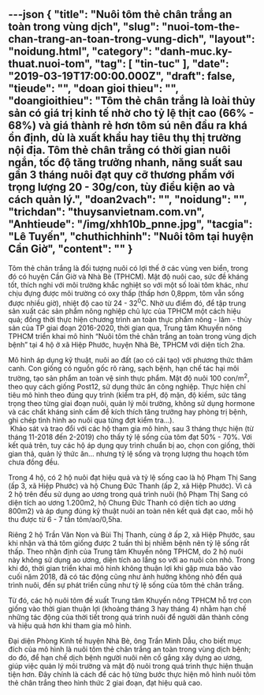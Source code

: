 ---json
{
    "title": "Nuôi tôm thẻ chân trắng an toàn trong vùng dịch",
    "slug": "nuoi-tom-the-chan-trang-an-toan-trong-vung-dich",
    "layout": "noidung.html",
    "category": "danh-muc.ky-thuat.nuoi-tom",
    "tag": [
        "tin-tuc"
    ],
    "date": "2019-03-19T17:00:00.000Z",
    "draft": false,
    "tieude": "",
    "doan gioi thieu": "",
    "doangioithieu": "Tôm thẻ chân trắng là loài thủy sản có giá trị kinh tế nhờ cho tỷ lệ thịt cao (66% - 68%) và giá thành rẻ hơn tôm sú nên đầu ra khá ổn định, dù là xuất khẩu hay tiêu thụ thị trường nội địa. Tôm thẻ chân trắng có thời gian nuôi ngắn, tốc độ tăng trưởng nhanh, năng suất sau gần 3 tháng nuôi đạt quy cỡ thương phẩm với trọng lượng 20 - 30g/con, tùy điều kiện ao và cách quản lý.",
    "doan2vach": "",
    "noidung": "",
    "trichdan": "thuysanvietnam.com.vn",
    "Anhtieude": "/img/xhh10b_pnne.jpg",
    "tacgia": "Lê Tuyến",
    "chuthichhinh": "Nuôi tôm tại huyện Cần Giờ",
    "__content__": ""
}
---
<p>T&ocirc;m thẻ ch&acirc;n trắng l&agrave; đối tượng nu&ocirc;i c&oacute; lợi thế ở c&aacute;c v&ugrave;ng ven biển, trong đ&oacute; c&oacute; huyện Cần Giờ v&agrave; Nh&agrave; B&egrave; (TPHCM). Mật độ nu&ocirc;i cao, sức đề kh&aacute;ng tốt, th&iacute;ch nghi với m&ocirc;i trường khắc nghiệt so với một số lo&agrave;i t&ocirc;m kh&aacute;c, như chịu đựng được m&ocirc;i trường c&oacute; oxy thấp (thấp hơn 0,8ppm, t&ocirc;m vẫn sống được nhiều giờ), nhiệt độ cao từ 24 - 32<sup>0</sup>C. Nhờ ưu điểm đ&oacute;, để tập trung sản xuất c&aacute;c sản phẩm n&ocirc;ng nghiệp chủ lực của TPHCM một c&aacute;ch hiệu quả; đồng thời thực hiện chương tr&igrave;nh an to&agrave;n thực phẩm n&ocirc;ng - l&acirc;m - thủy sản của TP giai đoạn 2016-2020, thời gian qua, Trung t&acirc;m Khuyến n&ocirc;ng TPHCM triển khai m&ocirc; h&igrave;nh &ldquo;Nu&ocirc;i t&ocirc;m thẻ ch&acirc;n trắng an to&agrave;n trong v&ugrave;ng dịch bệnh&rdquo; tại 4 hộ ở x&atilde; Hiệp Phước, huyện Nh&agrave; B&egrave;, TPHCM với diện t&iacute;ch 2ha.&nbsp;</p>

<p>M&ocirc; h&igrave;nh &aacute;p dụng kỹ thuật, nu&ocirc;i ao đất (ao c&oacute; cải tạo) với phương thức th&acirc;m canh. Con giống c&oacute; nguồn gốc r&otilde; r&agrave;ng, sạch bệnh, hạn chế t&aacute;c hại m&ocirc;i trường, tạo sản phẩm an to&agrave;n vệ sinh thực phẩm. Mật độ nu&ocirc;i 100 con/m<sup>2</sup>, theo quy c&aacute;ch giống Post12, sử dụng thức ăn c&ocirc;ng nghiệp. Thực hiện chỉ ti&ecirc;u m&ocirc; h&igrave;nh theo đ&uacute;ng quy tr&igrave;nh (kiểm tra pH, độ mặn, độ kiềm, sức tăng trọng theo từng giai đoạn nu&ocirc;i, quản l&yacute; m&ocirc;i trường, kh&ocirc;ng sử dụng hormone v&agrave; c&aacute;c chất kh&aacute;ng sinh cấm để k&iacute;ch th&iacute;ch tăng trưởng hay ph&ograve;ng trị bệnh, ghi ch&eacute;p t&igrave;nh h&igrave;nh ao nu&ocirc;i qua từng đợt kiểm tra&hellip;).<br />
&nbsp;Khảo s&aacute;t v&agrave; trao đổi với c&aacute;c hộ tham gia m&ocirc; h&igrave;nh, sau 3 th&aacute;ng thực hiện (từ th&aacute;ng 11-2018 đến 2-2019) cho thấy tỷ lệ sống của t&ocirc;m đạt 50% - 70%. Với kết quả tr&ecirc;n, tuy c&aacute;c hộ &aacute;p dụng quy tr&igrave;nh chuẩn bị ao, chọn con giống, thời gian thả, quản l&yacute; thức ăn&hellip; nhưng tỷ lệ sống v&agrave; trọng lượng thu hoạch t&ocirc;m chưa đồng đều.&nbsp;</p>

<p>Trong 4 hộ, c&oacute; 2 hộ nu&ocirc;i đạt hiệu quả v&agrave; tỷ lệ sống cao l&agrave; hộ Phạm Thị Sang (ấp 3, x&atilde; Hiệp Phước) v&agrave; hộ Chung Đức Thanh (ấp 2, x&atilde; Hiệp Phước). V&igrave; cả 2 hộ tr&ecirc;n đều sử dụng ao ương trong qu&aacute; tr&igrave;nh nu&ocirc;i (hộ Phạm Thị Sang c&oacute; diện t&iacute;ch ao ương 1.200m2, hộ Chung Đức Thanh c&oacute; diện t&iacute;ch ao ương 800m2) v&agrave; &aacute;p dụng đ&uacute;ng kỹ thuật nu&ocirc;i an to&agrave;n n&ecirc;n kết quả đạt cao, mỗi hộ thu được từ 6 - 7 tấn t&ocirc;m/ao/0,5ha.&nbsp;</p>

<p>Ri&ecirc;ng 2 hộ Trần Văn Non v&agrave; B&ugrave;i Thị Thanh, c&ugrave;ng ở ấp 2, x&atilde; Hiệp Phước, sau khi nhận v&agrave; thả t&ocirc;m giống được 2 tuần th&igrave; bị nhiễm bệnh n&ecirc;n tỷ lệ sống rất thấp. Theo nhận định của Trung t&acirc;m Khuyến n&ocirc;ng TPHCM, do 2 hộ nu&ocirc;i n&agrave;y kh&ocirc;ng sử dụng ao ương, diện t&iacute;ch ao lắng so với ao nu&ocirc;i c&ograve;n nhỏ. Trong khi đ&oacute;, thời gian triển khai m&ocirc; h&igrave;nh kh&ocirc;ng thuận lợi khi gặp mưa b&atilde;o v&agrave;o cuối năm 2018, đ&atilde; c&oacute; t&aacute;c động cũng như ảnh hưởng kh&ocirc;ng nhỏ đến qu&aacute; tr&igrave;nh nu&ocirc;i, đến sự ph&aacute;t triển cũng như tỷ lệ sống của t&ocirc;m thẻ ch&acirc;n trắng.&nbsp;</p>

<p>Từ đ&oacute;, c&aacute;c hộ nu&ocirc;i t&ocirc;m đề xuất Trung t&acirc;m Khuyến n&ocirc;ng TPHCM hỗ trợ con giống v&agrave;o thời gian thuận lợi (khoảng th&aacute;ng 3 hay th&aacute;ng 4) nhằm hạn chế những t&aacute;c động của thời tiết trong qu&aacute; tr&igrave;nh nu&ocirc;i để người d&acirc;n th&agrave;nh c&ocirc;ng v&agrave; hiệu quả hơn khi tham gia m&ocirc; h&igrave;nh.</p>

<p>Đại diện Ph&ograve;ng Kinh tế huyện Nh&agrave; B&egrave;, &ocirc;ng Trần Minh Dẫu, cho biết mục đ&iacute;ch của m&ocirc; h&igrave;nh l&agrave; nu&ocirc;i t&ocirc;m thẻ ch&acirc;n trắng an to&agrave;n trong v&ugrave;ng dịch bệnh; do đ&oacute;, để hạn chế dịch bệnh người nu&ocirc;i n&ecirc;n cố gắng x&acirc;y dựng ao ương, gi&uacute;p việc quản l&yacute; m&ocirc;i trường v&agrave; mật độ nu&ocirc;i trong qu&aacute; tr&igrave;nh thực hiện thuận tiện hơn. Đ&acirc;y ch&iacute;nh l&agrave; c&aacute;ch để c&aacute;c hộ từng bước thực hiện m&ocirc; h&igrave;nh nu&ocirc;i t&ocirc;m thẻ ch&acirc;n trắng theo h&igrave;nh thức 2 giai đoạn, đạt hiệu quả cao.</p>

